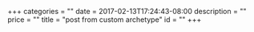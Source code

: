 +++
categories = ""
date = 2017-02-13T17:24:43-08:00
description = ""
price = ""
title = "post from custom archetype"
id = ""
+++
